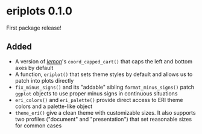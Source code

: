 # eriplots 0.1.0

First package release!

## Added

- A version of *[lemon][]*'s `coord_capped_cart()` that caps the
  left and bottom axes by default
- A function, `eriplot()` that sets theme styles by default and
  allows us to patch into plots directly
- `fix_minus_signs()` and its "addable" sibling
  `format_minus_signs()` patch `ggplot` objects to use proper
  minus signs in continuous situations
- `eri_colors()` and `eri_palette()` provide direct access to ERI
  theme colors and a palette-like object
- `theme_eri()` give a clean theme with customizable sizes. It
  also supports two profiles ("document" and "presentation") that
  set reasonable sizes for common cases

[lemon]: https://github.com/stefanedwards/lemon

